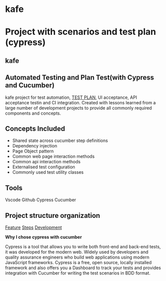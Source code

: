 
# kafe
Project with scenarios and test plan (cypress)
=======
## kafe
## Automated Testing and Plan Test(with Cypress and Cucumber)

kafe project for test automation, [TEST PLAN](https://github.com/amandacsi/kafe/tree/master/cypress/Test_Plan),  UI acceptance, API acceptance testin and CI integration.
Created with lessons learned from a large number of development projects to provide all commonly required components and concepts.

## Concepts Included
* Shared state across cucumber step definitions
* Dependency injection
* Page Object pattern
* Common web page interaction methods
* Common api interaction methods
* Externalised test configuration
* Commonly used test utility classes

## Tools
Vscode
Github
Cypress
Cucumber

## Project structure organization

[Feature](https://github.com/amandacsi/kafe/blob/main/cypress/integration/homepage.feature)
[Steps](https://github.com/amandacsi/kafe/blob/main/cypress/integration/homepage/steps.js)
[Development](https://github.com/amandacsi/kafe/blob/main/cypress/integration/homepage/homepage.js)

**Why I chose cypress with cucumber** 

Cypress is a tool that allows you to write both front-end and back-end tests, it was developed for the modern web. Widely used by developers and quality assurance engineers who build web applications using modern JavaScript frameworks.
Cypress is a free, open source, locally installed framework and also offers you a Dashboard to track your tests and provides integration with Cucumber for writing the test scenarios in BDD format. 

